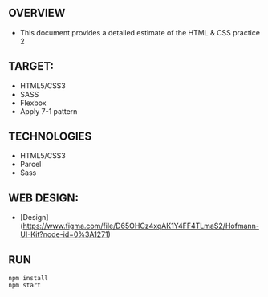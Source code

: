 ## OVERVIEW

- This document provides a detailed estimate of the HTML & CSS practice 2

## TARGET:

- HTML5/CSS3
- SASS
- Flexbox
- Apply 7-1 pattern

## TECHNOLOGIES

- HTML5/CSS3
- Parcel
- Sass

## WEB DESIGN:

- [Design] (https://www.figma.com/file/D65OHCz4xqAK1Y4FF4TLmaS2/Hofmann-UI-Kit?node-id=0%3A1271)

## RUN

```
npm install
npm start
```